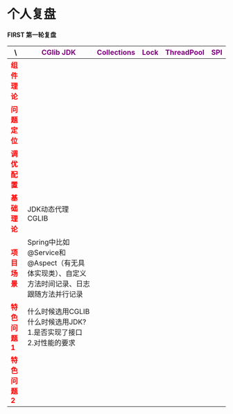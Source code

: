 # 个人复盘

**FIRST 第一轮复盘**

| \                                        | <span style="color:purple">CGlib JDK                    | <span style="color:purple">Collections | <span style="color:purple">Lock | <span style="color:purple">ThreadPool | <span style="color:purple">SPI |
|------------------------------------------|---------------------------------------------------------|----------------------------------------|---------------------------------|---------------------------------------|--------------------------------|
| <span style="color:red">**组件理论**  |                                                         |                                        |                                 |                                       |                                |
| <span style="color:red">**问题定位**  |                                                         |                                        |                                 |                                       |                                |
| <span style="color:red">**调优配置**  |                                                         |                                        |                                 |                                       |                                |
| <span style="color:red">**基础理论**  | JDK动态代理 CGLIB                                           |                                        |                                 |                                       |                                |
| <span style="color:red">**项目场景**  | Spring中比如@Service和@Aspect（有无具体实现类）、自定义方法时间记录、日志跟随方法并行记录 |                                        |                                 |                                       |                                |
| <span style="color:red">**特色问题1** | 什么时候选用CGLIB什么时候选用JDK? 1.是否实现了接口 2.对性能的要求                |                                        |                                 |                                       |                                |
| <span style="color:red">**特色问题2** |                                                         |                                        |                                 |                                       |                                |

